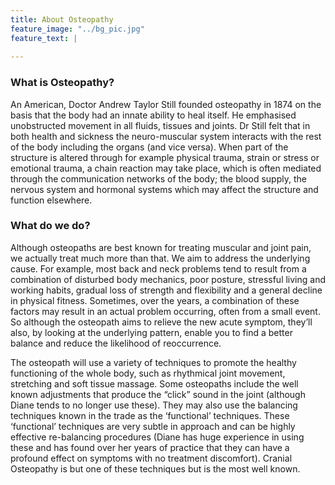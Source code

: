 ```yaml
---
title: About Osteopathy
feature_image: "../bg_pic.jpg"
feature_text: |
   
---
```

### What is Osteopathy?
An American, Doctor Andrew Taylor Still founded osteopathy in 1874 on the basis that the body had an innate ability to heal itself.  He emphasised unobstructed movement in all fluids, tissues and joints.  Dr Still felt that in both health and sickness the neuro-muscular system interacts with the rest of the body including the organs (and vice versa).  When part of the structure is altered through for example physical trauma, strain or stress or emotional trauma, a chain reaction may take place, which is often mediated through the communication networks of the body; the blood supply, the nervous system and hormonal systems which may affect the structure and function elsewhere.


### What do we do?
Although osteopaths are best known for treating muscular and joint pain, we actually treat much more than that.  We aim to address the underlying cause.  For example, most back and neck problems tend to result from a combination of disturbed body mechanics, poor posture, stressful living and working habits, gradual loss of strength and flexibility and a general decline in physical fitness.  Sometimes, over the years, a combination of these factors may result in an actual problem occurring, often from a small event.  So although the osteopath aims to relieve the new acute symptom, they’ll also, by looking at the underlying pattern, enable you to find a better balance and reduce the likelihood of reoccurrence.

The osteopath will use a variety of techniques to promote the healthy functioning of the whole body, such as rhythmical joint movement, stretching and soft tissue massage. Some osteopaths include the well known adjustments that produce the “click” sound in the joint (although Diane tends to no longer use these).  They may also use the balancing techniques known in the trade as the ‘functional’ techniques. These ‘functional’ techniques are very subtle in approach and can be highly effective re-balancing procedures (Diane has huge experience in using these and has found over her years of practice that they can have a profound effect on symptoms with no treatment discomfort).  Cranial Osteopathy is but one of these techniques but is the most well known. 

